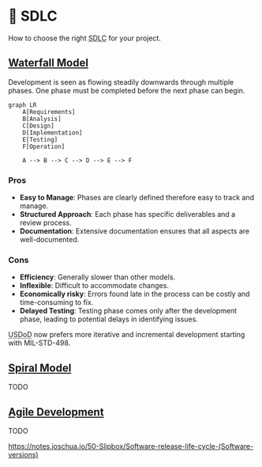 # 🔁 SDLC

How to choose the right <abbr title="System Development Life Cycle">SDLC</abbr> for your project.

## [Waterfall Model](https://en.wikipedia.org/wiki/Waterfall_model)

Development is seen as flowing steadily downwards through multiple phases. One phase must be completed before the next phase can begin.

```mermaid
graph LR
    A[Requirements]
    B[Analysis]
    C[Design]
    D[Implementation]
    E[Testing]
    F[Operation]

    A --> B --> C --> D --> E --> F
```

### Pros

- **Easy to Manage**: Phases are clearly defined therefore easy to track and manage.
- **Structured Approach**: Each phase has specific deliverables and a review process.
- **Documentation**: Extensive documentation ensures that all aspects are well-documented.

### Cons

- **Efficiency**: Generally slower than other models.
- **Inflexible**: Difficult to accommodate changes.
- **Economically risky**: Errors found late in the process can be costly and time-consuming to fix.
- **Delayed Testing**: Testing phase comes only after the development phase, leading to potential delays in identifying issues.

<abbr title="United States Department of Defense">USDoD</abbr> now prefers more iterative and incremental development starting with MIL-STD-498.

## [Spiral Model](https://en.wikipedia.org/wiki/Spiral_model)

TODO

## [Agile Development](https://en.wikipedia.org/wiki/Agile_software_development)

TODO

https://notes.joschua.io/50-Slipbox/Software-release-life-cycle-(Software-versions)
